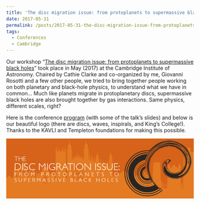 ```yaml
---
title: 'The disc migration issue: from protoplanets to supermassive black holes'
date: 2017-05-31
permalink: /posts/2017-05-31-the-disc-migration-issue-from-protoplanets-to-supermassive-black-holes
tags:
  - Conferences
  - Cambridge
---
```


Our workshop “[The disc migration issue: from protoplanets to supermassive black holes](https://web.archive.org/web/20230531170901/https://www.ast.cam.ac.uk/meetings/2017/migration.issue.protoplanets.supermassive.black.holes)” took place in May (2017) at the Cambridge Institute of Astronomy. Chaired by Cathie Clarke and co-organized by me, Giovanni Rosotti and a few other people, we tried to bring together people working on both planetary and black-hole physics, to understand what we have in common… Much like planets migrate in protoplanetary discs, supermassive black holes are also brought together by gas interactions. Same physics, different scales, right?

Here is the conference [program](https://web.archive.org/web/20220528100927/https://www.ast.cam.ac.uk/meetings/2017/migration.issue.protoplanets.supermassive.black.holes/programme) (with some of the talk’s slides) and below is our beautiful logo (there are discs, waves, inspirals, and King’s College!). Thanks to the KAVLI and Templeton foundations for making this possible.

<p style="text-align: center;">
  <img src="/images/migration_issue_workshop.jpg" alt="Migration Issue workshop" style="max-width: 100%; height: auto;" />
</p>